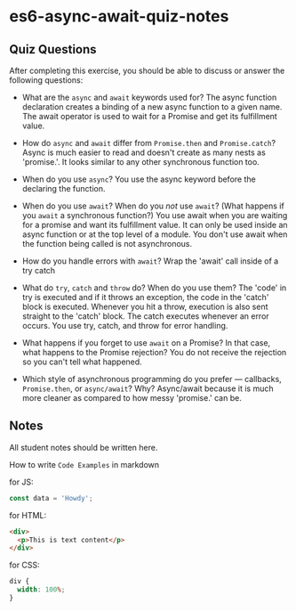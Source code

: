 # es6-async-await-quiz-notes

## Quiz Questions

After completing this exercise, you should be able to discuss or answer the following questions:

- What are the `async` and `await` keywords used for?
  The async function declaration creates a binding of a new async function to a given name.
  The await operator is used to wait for a Promise and get its fulfillment value.

- How do `async` and `await` differ from `Promise.then` and `Promise.catch`?
  Async is much easier to read and doesn't create as many nests as 'promise.'. It looks similar to any other synchronous function too.

- When do you use `async`?
  You use the async keyword before the declaring the function.

- When do you use `await`? When do you _not_ use `await`? (What happens if you `await` a synchronous function?)
  You use await when you are waiting for a promise and want its fulfillment value. It can only be used inside an async function or at the top level of a module. You don't use await when the function being called is not asynchronous.

- How do you handle errors with `await`?
  Wrap the 'await' call inside of a try catch

- What do `try`, `catch` and `throw` do? When do you use them?
  The 'code' in try is executed and if it throws an exception, the code in the 'catch' block is executed. Whenever you hit a throw, execution is also sent straight to the 'catch' block. The catch executes whenever an error occurs. You use try, catch, and throw for error handling.

- What happens if you forget to use `await` on a Promise? In that case, what happens to the Promise rejection?
  You do not receive the rejection so you can't tell what happened.

- Which style of asynchronous programming do you prefer — callbacks, `Promise.then`, or `async/await`? Why?
  Async/await because it is much more cleaner as compared to how messy 'promise.' can be.

## Notes

All student notes should be written here.

How to write `Code Examples` in markdown

for JS:

```javascript
const data = 'Howdy';
```

for HTML:

```html
<div>
  <p>This is text content</p>
</div>
```

for CSS:

```css
div {
  width: 100%;
}
```
